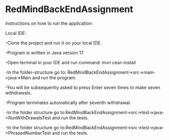 # RedMindBackEndAssignment
Instructions on how to run the application:

Local IDE:

-Clone the project and run it on your local IDE.

-Program is written in Java version 17.

-Open terminal in your IDE and run command: mvn cean install

-In the folder-structure go to: RedMindBackEndAssignment->src->main->java->Main and run the program.

-You will be subsequently asked to press Enter seven times to make seven withdrawals.

-Program terminates automatically after seventh withdrawal.

-In the folder structure go to:RedMindBackEndAssignment->src->test->java->RunWithDrawalsTest and run the tests.

-In the folder structure go to:RedMindBackEndAssignment->src->test->java->PhrasedNumberTest and run the tests.







